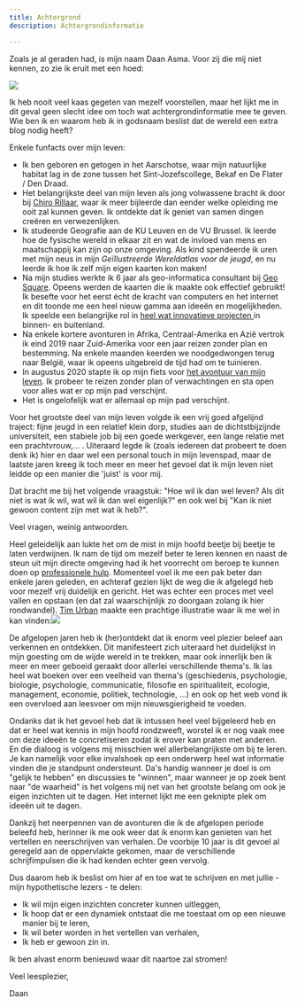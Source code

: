 ```yaml
---
title: Achtergrond
description: Achtergrondinformatie

---
```

Zoals je al geraden had, is mijn naam Daan Asma. Voor zij die mij niet kennen, zo zie ik eruit met een hoed:

![](/images/daan_hoed.jpg)

Ik heb nooit veel kaas gegeten van mezelf voorstellen, maar het lijkt me in dit geval geen slecht idee om toch wat achtergrondinformatie mee te geven. Wie ben ik en waarom heb ik in godsnaam beslist dat de wereld een extra blog nodig heeft?

Enkele funfacts over mijn leven:

* Ik ben geboren en getogen in het Aarschotse, waar mijn natuurlijke habitat lag in de zone tussen het Sint-Jozefscollege, Bekaf en De Flater / Den Draad.
* Het belangrijkste deel van mijn leven als jong volwassene bracht ik door bij [Chiro Rillaar](https://www.chirojongensrillaar.com "Chiro Rillaar"), waar ik meer bijleerde dan eender welke opleiding me ooit zal kunnen geven. Ik ontdekte dat ik geniet van samen dingen creëren en verwezenlijken.
* Ik studeerde Geografie aan de KU Leuven en de VU Brussel. Ik leerde hoe de fysische wereld in elkaar zit en wat de invloed van mens en maatschappij kan zijn op onze omgeving. Als kind spendeerde ik uren met mijn neus in mijn _Geïllustreerde Wereldatlas voor de jeugd_, en nu leerde ik hoe ik zelf mijn eigen kaarten kon maken!
* Na mijn studies werkte ik 6 jaar als geo-informatica consultant bij [Geo Square](https:///www.geosquare.eu "Geo Square"). Opeens werden de kaarten die ik maakte ook effectief gebruikt! Ik besefte voor het eerst écht de kracht van computers en het internet en dit toonde me een heel nieuw gamma aan ideeën en mogelijkheden. Ik speelde een belangrijke rol in [heel wat innovatieve projecten ](https://www.linkedin.com/in/daan-asma-218b7683   "Linkedin Daan")in binnen- en buitenland.
* Na enkele kortere avonturen in Afrika, Centraal-Amerika en Azië vertrok ik eind 2019 naar Zuid-Amerika voor een jaar reizen zonder plan en bestemming. Na enkele maanden keerden we noodgedwongen terug naar België, waar ik opeens uitgebreid de tijd had om te tuinieren.
* In augustus 2020 stapte ik op mijn fiets voor [het avontuur van mijn leven](https://www.polarsteps.com/DaanAsma/3718677-vive-le-velo "Polarsteps"). Ik probeer te reizen zonder plan of verwachtingen en sta open voor alles wat er op mijn pad verschijnt.
* Het is ongelofelijk wat er allemaal op mijn pad verschijnt.

Voor het grootste deel van mijn leven volgde ik een vrij goed afgelijnd traject: fijne jeugd in een relatief klein dorp, studies aan de dichtstbijzijnde universiteit, een stabiele job bij een goede werkgever, een lange relatie met een prachtvrouw,... . Uiteraard legde ik (zoals iedereen dat probeert te doen denk ik) hier en daar wel een personal touch in mijn levenspad, maar de laatste jaren kreeg ik toch meer en meer het gevoel dat ik mijn leven niet leidde op een manier die 'juist' is voor mij.

Dat bracht me bij het volgende vraagstuk: "Hoe wil ik dan wel leven? Als dit niet is wat ik wil, wat wil ik dan wel eigenlijk?" en ook wel bij "Kan ik niet gewoon content zijn met wat ik heb?".

Veel vragen, weinig antwoorden.

Heel geleidelijk aan lukte het om de mist in mijn hoofd beetje bij beetje te laten verdwijnen. Ik nam de tijd om mezelf beter te leren kennen en naast de steun uit mijn directe omgeving had ik het voorrecht om beroep te kunnen doen op [professionele hulp](https://www.elkeweemaes.be/ "Kairos - Elke"). Momenteel voel ik me een pak beter dan enkele jaren geleden, en achteraf gezien lijkt de weg die ik afgelegd heb voor mezelf vrij duidelijk en gericht. Het was echter een proces met veel vallen en opstaan (en dat zal waarschijnlijk zo doorgaan zolang ik hier rondwandel). [Tim Urban](https://waitbutwhy.com "Wait but Why?") maakte een prachtige illustratie waar ik me wel in kan vinden:![](/images/wbw_roller-coaster-1-2.png)

De afgelopen jaren heb ik (her)ontdekt dat ik enorm veel plezier beleef aan verkennen en ontdekken. Dit manifesteert zich uiteraard het duidelijkst in mijn goesting om de wijde wereld in te trekken, maar ook innerlijk ben ik meer en meer geboeid geraakt door allerlei verschillende thema's. Ik las heel wat boeken over een veelheid van thema's (geschiedenis, psychologie, biologie, psychologie, communicatie, filosofie en spiritualiteit, ecologie, management, economie, politiek, technologie, ...) en ook op het web vond ik een overvloed aan leesvoer om mijn nieuwsgierigheid te voeden.

Ondanks dat ik het gevoel heb dat ik intussen heel veel bijgeleerd heb en dat er heel wat kennis in mijn hoofd rondzweeft, worstel ik er nog vaak mee om deze ideeën te concretiseren zodat ik erover kan praten met anderen. En die dialoog is volgens mij misschien wel allerbelangrijkste om bij te leren. Je kan namelijk voor elke invalshoek op een onderwerp heel wat informatie vinden die je standpunt ondersteunt. Da's handig wanneer je doel is om "gelijk te hebben" en discussies te "winnen", maar wanneer je op zoek bent naar "de waarheid" is het volgens mij net van het grootste belang om ook je eigen inzichten uit te dagen. Het internet lijkt me een geknipte plek om ideeën uit te dagen.

Dankzij het neerpennen van de avonturen die ik de afgelopen periode beleefd heb, herinner ik me ook weer dat ik enorm kan genieten van het vertellen en neerschrijven van verhalen. De voorbije 10 jaar is dit gevoel al geregeld aan de oppervlakte gekomen, maar de verschillende schrijfimpulsen die ik had kenden echter geen vervolg.

Dus daarom heb ik beslist om hier af en toe wat te schrijven en met jullie - mijn hypothetische lezers - te delen:

* Ik wil mijn eigen inzichten concreter kunnen uitleggen,
* Ik hoop dat er een dynamiek ontstaat die me toestaat om op een nieuwe manier bij te leren,
* Ik wil beter worden in het vertellen van verhalen,
* Ik heb er gewoon zin in.

Ik ben alvast enorm benieuwd waar dit naartoe zal stromen! 

Veel leesplezier,

Daan